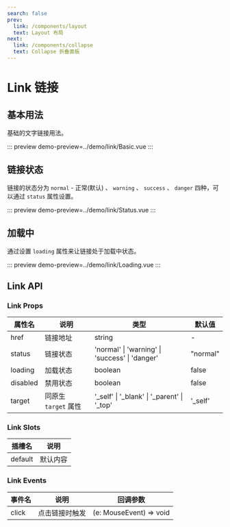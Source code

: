 ```yaml
---
search: false
prev:
  link: /components/layout
  text: Layout 布局
next:
  link: /components/collapse
  text: Collapse 折叠面板
---
```


# Link 链接

## 基本用法

基础的文字链接用法。

::: preview
demo-preview=../demo/link/Basic.vue
:::

## 链接状态

链接的状态分为 `normal` - 正常(默认) 、 `warning` 、 `success` 、 `danger` 四种，可以通过 `status` 属性设置。

::: preview
demo-preview=../demo/link/Status.vue
:::

## 加载中

通过设置 `loading` 属性来让链接处于加载中状态。

::: preview
demo-preview=../demo/link/Loading.vue
:::

## Link API

### Link Props

| 属性名   | 说明                 | 类型                                           | 默认值   |
| -------- | -------------------- | ---------------------------------------------- | -------- |
| href     | 链接地址             | string                                         | -        |
| status   | 链接状态             | 'normal' \| 'warning' \| 'success' \| 'danger' | "normal" |
| loading  | 加载状态             | boolean                                        | false    |
| disabled | 禁用状态             | boolean                                        | false    |
| target   | 同原生 `target` 属性 | '\_self' \| '\_blank' \| '\_parent' \| '\_top' | '\_self' |

### Link Slots

| 插槽名  | 说明     |
| ------- | -------- |
| default | 默认内容 |

### Link Events

| 事件名 | 说明           | 回调参数                |
| ------ | -------------- | ----------------------- |
| click  | 点击链接时触发 | (e: MouseEvent) => void |
